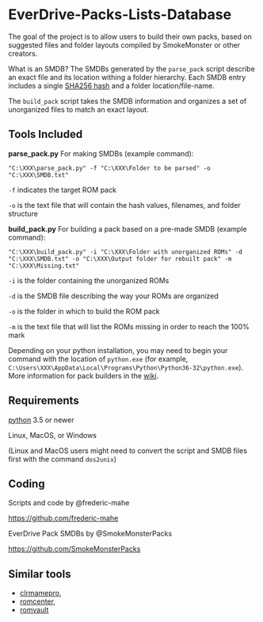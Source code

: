 # EverDrive-Packs-Lists-Database

The goal of the project is to allow users to build their own packs,
based on suggested files and folder layouts compiled by SmokeMonster
or other creators.

What is an SMDB? The SMDBs generated by the `parse_pack` script
describe an exact file and its location withing a folder
hierarchy. Each SMDB entry includes a single [SHA256
hash](https://en.wikipedia.org/wiki/Secure_Hash_Algorithms) and a
folder location/file-name.

The `build_pack` script takes the SMDB information and organizes a set
of unorganized files to match an exact layout.

## Tools Included

**parse_pack.py** For making SMDBs (example command):
```DOS .bat
"C:\XXX\parse_pack.py" -f "C:\XXX\Folder to be parsed" -o "C:\XXX\SMDB.txt"
```

`-f` indicates the target ROM pack

`-o` is the text file that will contain the hash values, filenames, and folder structure


**build_pack.py** For building a pack based on a pre-made SMDB (example command):
```DOS .bat
"C:\XXX\build_pack.py" -i "C:\XXX\Folder with unorganized ROMs" -d "C:\XXX\SMDB.txt" -o "C:\XXX\Output folder for rebuilt pack" -m "C:\XXX\Missing.txt"
```

`-i` is the folder containing the unorganized ROMs

`-d` is the SMDB file describing the way your ROMs are organized

`-o` is the folder in which to build the ROM pack

`-m` is the text file that will list the ROMs missing in order to reach the 100% mark

Depending on your python installation, you may need to begin your
command with the location of `python.exe` (for example,
`C:\Users\XXX\AppData\Local\Programs\Python\Python36-32\python.exe`). More
information for pack builders in the
[wiki](https://github.com/SmokeMonsterPacks/EverDrive-Packs-Lists-Database/wiki).

## Requirements

[python](https://www.python.org) 3.5 or newer

Linux, MacOS, or Windows

(Linux and MacOS users might need to convert the script and SMDB files
first with the command `dos2unix`)

## Coding

Scripts and code by @frederic-mahe

https://github.com/frederic-mahe

EverDrive Pack SMDBs by @SmokeMonsterPacks

https://github.com/SmokeMonsterPacks

## Similar tools

- [clrmamepro](https://mamedev.emulab.it/clrmamepro/),
- [romcenter](http://www.romcenter.com/),
- [romvault](http://www.romvault.com/)
